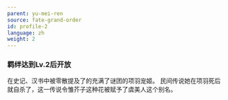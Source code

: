 ```yaml
---
parent: yu-mei-ren
source: fate-grand-order
id: profile-2
language: zh
weight: 2
---
```


### 羁绊达到Lv.2后开放

在史记、汉书中被零散提及了的充满了谜团的项羽宠姬。
民间传说她在项羽死后就自杀了，这一传说令雏芥子这种花被赋予了虞美人这个别名。
